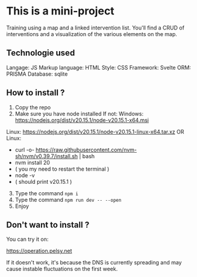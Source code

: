 # This is a mini-project

Training using a map and a linked intervention list.
You'll find a CRUD of interventions and a visualization of the various elements on the map.

## Technologie used

Langage: JS
Markup language: HTML
Style: CSS
Framework: Svelte
ORM: PRISMA
Database: sqlite

## How to install ?

1. Copy the repo
2. Make sure you have node installed
If not:
Windows: https://nodejs.org/dist/v20.15.1/node-v20.15.1-x64.msi

Linux:   https://nodejs.org/dist/v20.15.1/node-v20.15.1-linux-x64.tar.xz
OR
Linux:
- curl -o- https://raw.githubusercontent.com/nvm-sh/nvm/v0.39.7/install.sh | bash
- nvm install 20
- ( you my need to restart the terminal )
- node -v
- ( should print v20.15.1 )
3. Type the command `npm i`
4. Type the command `npm run dev -- --open`
5. Enjoy

## Don't want to install ?

You can try it on:

https://operation.pelsy.net

If it doesn't work, it's because the DNS is currently spreading and may cause instable fluctuations on the first week.